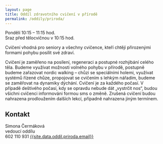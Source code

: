 ```yaml
---
layout: page
title: Oddíl zdravotního cvičení v přírodě
permalink: /oddily/priroda/
---
```


Pondělí 10:15 – 11:15 hod.  
Sraz před tělocvičnou v 10:15 hod.

Cvičení vhodná pro seniory a všechny cvičence, kteří chtějí přirozenými formami pohybu posílit své zdraví.

Cvičení je zaměřeno na posílení, regeneraci a postupné rozhýbání celého těla. Budeme využívat možnosti volného pohybu v přírodě, postupně budeme zařazovat nordic walking – chůzi se speciálními holemi, využívat systémů řízené chůze, propojovat se cvičením s lehkým nářadím, budeme se zaměřovat na dynamiky dýchání. Cvičení je za každého počasí. V případě deštivého počasí, kdy se opravdu nebude dát „vystrčit nos“, budou všichni cvičenci informováni formou sms o změně. Zrušená cvičení budou nahrazena prodloužením dalších lekcí, případně nahrazena jiným termínem. 

## Kontakt

Simona Čermáková  
vedoucí oddílu  
602 110 931
[{{site.data.oddil.priroda.email}}](mailto:{{site.data.oddil.priroda.email}})